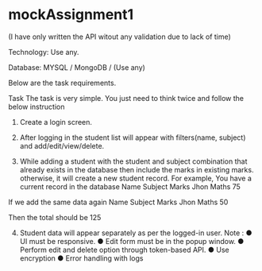 # mockAssignment1

(I have only written the API witout any validation due to lack of time)

Technology:
Use any.

Database:
MYSQL / MongoDB / (Use any)

Below are the task requirements.

Task
The task is very simple. You just need to think twice and follow the below
instruction

1. Create a login screen.

2. After logging in the student list will appear with filters(name, subject) and
add/edit/view/delete.

3. While adding a student with the student and subject combination that
already exists in the database then include the marks in existing marks.
otherwise, it will create a new student record.
For example, You have a current record in the database
Name   Subject   Marks
Jhon    Maths     75

If we add the same data again
Name   Subject   Marks
Jhon    Maths     50

Then the total should be 125

4. Student data will appear separately as per the logged-in user.
Note :
● UI must be responsive.
● Edit form must be in the popup window.
● Perform edit and delete option through token-based API.
● Use encryption
● Error handling with logs